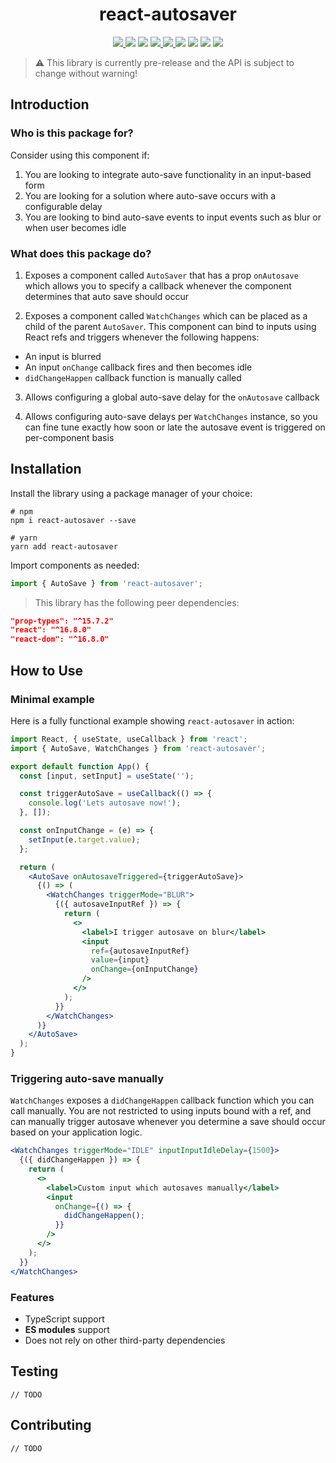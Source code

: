 <p align="center">
    <h1 align="center">react-autosaver</h1>
</p>

<p align="center">
  <a href="https://github.com/IntegryHQ/react-autosaver/">
    <img src="https://flat.badgen.net/npm/v/react-autosaver" />
  </a>
  <img src="https://flat.badgen.net/npm/dm/react-autosaver" />
  <img src="https://flat.badgen.net/npm/types/react-autosaver" />
  <a href="https://bundlephobia.com/result?p=react-autosaver">
  <img src="https://flat.badgen.net/bundlephobia/min/react-autosaver" />
  </a>
  <a href="https://github.com/IntegryHQ/react-autosaver/">
    <img src="https://flat.badgen.net/github/tag/IntegryHQ/react-autosaver" />
  </a>
  <img src="https://flat.badgen.net/badge/license/MIT/green" />
  <img src="https://flat.badgen.net/github/issues/IntegryHQ/react-autosaver" />
  <img src="https://flat.badgen.net/github/open-prs/IntegryHQ/react-autosaver" />
  <img src="https://flat.badgen.net/snyk/IntegryHQ/react-autosaver" />
</p>

> ⚠️ This library is currently pre-release and the API is subject to change without warning!

## Introduction

### Who is this package for?

Consider using this component if:

1. You are looking to integrate auto-save functionality in an input-based form
2. You are looking for a solution where auto-save occurs with a configurable delay
3. You are looking to bind auto-save events to input events such as blur or when user becomes idle

### What does this package do?

1. Exposes a component called `AutoSaver` that has a prop `onAutosave` which allows you to specify a callback whenever the component determines that auto save should occur

2. Exposes a component called `WatchChanges` which can be placed as a child of the parent `AutoSaver`. This component can bind to inputs using React refs and triggers whenever the following happens:

- An input is blurred
- An input `onChange` callback fires and then becomes idle
- `didChangeHappen` callback function is manually called

3. Allows configuring a global auto-save delay for the `onAutosave` callback

4. Allows configuring auto-save delays per `WatchChanges` instance, so you can fine tune exactly how soon or late the autosave event is triggered on per-component basis

## Installation

Install the library using a package manager of your choice:

```shell
# npm
npm i react-autosaver --save

# yarn
yarn add react-autosaver
```

Import components as needed:

```js
import { AutoSave } from 'react-autosaver';
```

> This library has the following peer dependencies:

```json
"prop-types": "^15.7.2"
"react": "^16.8.0"
"react-dom": "^16.8.0"
```

## How to Use

### Minimal example

Here is a fully functional example showing `react-autosaver` in action:

```jsx
import React, { useState, useCallback } from 'react';
import { AutoSave, WatchChanges } from 'react-autosaver';

export default function App() {
  const [input, setInput] = useState('');

  const triggerAutoSave = useCallback(() => {
    console.log('Lets autosave now!');
  }, []);

  const onInputChange = (e) => {
    setInput(e.target.value);
  };

  return (
    <AutoSave onAutosaveTriggered={triggerAutoSave}>
      {() => (
        <WatchChanges triggerMode="BLUR">
          {({ autosaveInputRef }) => {
            return (
              <>
                <label>I trigger autosave on blur</label>
                <input
                  ref={autosaveInputRef}
                  value={input}
                  onChange={onInputChange}
                />
              </>
            );
          }}
        </WatchChanges>
      )}
    </AutoSave>
  );
}
```

### Triggering auto-save manually

`WatchChanges` exposes a `didChangeHappen` callback function which you can call manually. You are not restricted to using inputs bound with a ref, and can manually trigger autosave whenever you determine a save should occur based on your application logic.

```jsx
<WatchChanges triggerMode="IDLE" inputInputIdleDelay={1500}>
  {({ didChangeHappen }) => {
    return (
      <>
        <label>Custom input which autosaves manually</label>
        <input
          onChange={() => {
            didChangeHappen();
          }}
        />
      </>
    );
  }}
</WatchChanges>
```

### Features

- TypeScript support
- **ES modules** support
- Does not rely on other third-party dependencies

## Testing

`// TODO`

## Contributing

`// TODO`

